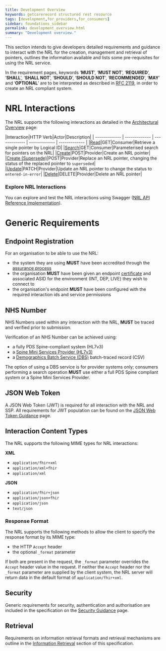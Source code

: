```yaml
---
title: Development Overview
keywords: getcarerecord structured rest resource
tags: [development,for_providers,for_consumers]
sidebar: foundations_sidebar
permalink: development_overview.html
summary: "Development overview."
---
```


This section intends to give developers detailed requirements and guidance to interact with the NRL for the creation, management and retrieval of pointers, outlines the information available and lists some pre-requisites for using the NRL service.

In the requirement pages, keywords ‘**MUST**’, ‘**MUST NOT**’, ‘**REQUIRED**’, ‘**SHALL**’, ‘**SHALL NOT**’, ‘**SHOULD**’, ‘**SHOULD NOT**’, ‘**RECOMMENDED**’, ‘**MAY**’ and ‘**OPTIONAL**’ are to be interpreted as described in [RFC 2119](https://www.ietf.org/rfc/rfc2119.txt), in order to create an NRL compliant system.


# NRL Interactions

The NRL supports the following interactions as detailed in the [Architectural Overview](architectural_overview.html) page:

|Interaction|HTTP Verb|Actor|Description|
| ------------- | ------------- | ------------- | ------------- | ------------- | 
|[Read](api_interaction_read.html)|GET|Consumer|Retrieve a single pointer by Logical ID|
|[Search](api_interaction_search.html)|GET|Consumer|Parameterised search for pointers on the NRL|
|[Create](api_interaction_create.html)|POST|Provider|Create an NRL pointer|
|[Create (Supersede)](api_interaction_supersede.html)|POST|Provider|Replace an NRL pointer, changing the status of the replaced pointer to `superseded`|
|[Update](api_interaction_update.html)|PATCH|Provider|Update an NRL pointer to change the status to `entered-in-error`|
|[Delete](api_interaction_delete.html)|DELETE|Provider|Delete an NRL pointer|


### Explore NRL Interactions

You can explore and test the NRL interactions using Swagger ([NRL API Reference Implementation](https://data.developer.nhs.uk/nrls-ri/index.html)).


# Generic Requirements

## Endpoint Registration

For an organisation to be able to use the NRL:
- the system they are using **MUST** have been accredited through the [assurance process](assure.html)
- the organisation **MUST** have been given an endpoint [certificate](security_guidance.html) and associated ASID for the environment (INT, DEP, LIVE) they wish to connect to
- the organisation's endpoint **MUST** have been configured with the required interaction ids and service permissions


## NHS Number

NHS Numbers used within any interaction with the NRL, **MUST** be traced and verified prior to submission.

Verification of an NHS Number can be achieved using:
- a fully PDS Spine-compliant system (HL7v3)
- a [Spine Mini Services Provider (HL7v3)](https://nhsconnect.github.io/spine-smsp/)
- a [Demographics Batch Service (DBS)](https://developer.nhs.uk/library/systems/demographic-batch-service-dbs/) batch-traced record (CSV)

The option of using a DBS service is for provider systems only; consumers performing a search operation **MUST** use either a full PDS Spine compliant system or a Spine Mini Services Provider.


## JSON Web Token

A JSON Web Token (JWT) is required for all interaction with the NRL and SSP. All requirements for JWT population can be found on the [JSON Web Token Guidance](jwt_guidance.html) page.


## Interaction Content Types

The NRL supports the following MIME types for NRL interactions:

**XML**
- `application/fhir+xml`
- `application/xml+fhir`
- `application/xml`

**JSON**
- `application/fhir+json`
- `application/json+fhir`  
- `application/json`
- `text/json`
  
### Response Format

The NRL supports the following methods to allow the client to specify the response format by its MIME type:
- the HTTP `Accept` header 
- the optional `_format` parameter

If both are present in the request, the `_format` parameter overrides the `Accept` header value in the request. If neither the `Accept` header nor the `_format` parameter are supplied by the client system, the NRL server will return data in the default format of `application/fhir+xml`.


## Security

Generic requirements for security, authentication and authorisation are included in the specification on the [Security Guidance](security_guidance.html) page.


## Retrieval

Requirements on information retrieval formats and retrieval mechanisms are outline in the [Information Retrieval](retrieval_overview.html) section of this specification.
